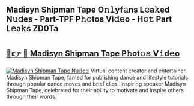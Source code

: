## Madisyn Shipman Tape O𝚗𝚕yf𝚊ns L𝚎a𝚔ed N𝚞𝚍es - Part-TPF P𝚑𝚘tos Vi𝚍𝚎o - H𝚘𝚝 Part L𝚎a𝚔s ZD0Ta

# <h2><a href="http://kf1tljz.oniu.top/?m=Madisyn+Shipman+Tape">🔗👉 🔴 Madisyn Shipman Tape P𝚑ot𝚘𝚜 V𝚒d𝚎o</a></h2>

[![Madisyn Shipman Tape Nu𝚍e𝚜](https://i.imgur.com/0qMVB7G.gif)](http://kf1tljz.oniu.top/?m=Madisyn+Shipman+Tape)
Virtual content creator and entertainer Madisyn Shipman Tape, famed for publishing dance and lifestyle tutorials through popular dance moves and brief clips. Inspiring speaker Madisyn Shipman Tape, celebrated for their ability to motivate and inspire others through their words.  
